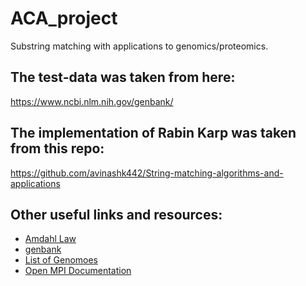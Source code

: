 # ACA_project
Substring matching with applications to genomics/proteomics.


## The test-data was taken from here:
<a href="https://www.ncbi.nlm.nih.gov/genbank/">https://www.ncbi.nlm.nih.gov/genbank/</a>

## The implementation of Rabin Karp was taken from this repo:

<a href="https://github.com/avinashk442/String-matching-algorithms-and-applications">https://github.com/avinashk442/String-matching-algorithms-and-applications</a>

## Other useful links and resources:
* <a href="https://en.wikipedia.org/wiki/Amdahl%27s_law">Amdahl Law</a>
* <a href="[genbank]https://ftp.ncbi.nih.gov/genbank/">genbank</a>
* <a href="https://en.wikipedia.org/wiki/Genome">List of Genomoes</a>
* <a href="https://www.open-mpi.org/doc/v4.1/">Open MPI Documentation</a>



